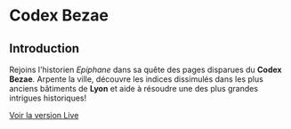 # Codex Bezae

## Introduction

Rejoins l'historien _Epiphane_ dans sa quête des pages disparues du **Codex Bezae**.
Arpente la ville, découvre les indices dissimulés dans les plus anciens bâtiments de **Lyon** et aide à résoudre une des plus grandes intrigues historiques!

[Voir la version Live](https://rocky-journey-87509.herokuapp.com)
